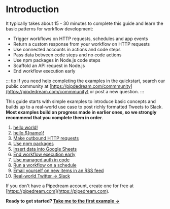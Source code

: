 # Introduction

It typically takes about 15 - 30 minutes to complete this guide and learn the basic patterns for workflow development:

- Trigger workflows on HTTP requests, schedules and app events
- Return a custom response from your workflow on HTTP requests 
- Use connected accounts in actions and code steps
- Pass data between code steps and no code actions
- Use npm packages in Node.js code steps
- Scaffold an API request in Node.js
- End workflow execution early

::: tip
If you need help completing the examples in the quickstart, search our public community at [https://pipdedream.com/commmunity](https://pipdedream.com/commmunity) or post a new question.
:::

This guide starts with simple examples to introduce basic concepts and builds up to a real-world use case to post richly formatted Tweets to Slack. **Most examples build on progress made in earlier ones, so we strongly recommend that you complete them in order**.

<!--![image-20210518194229746](./images/image-20210518194229746.png)-->

1. [hello world!](/quickstart/hello-world/)
2. [hello ${name}!](/quickstart/hello-name/)
3. [Make outbound HTTP requests](/quickstart/make-http-request/) 
4. [Use npm packages](/quickstart/using-npm-packages/) 
5. [Insert data into Google Sheets](/quickstart/add-data-to-google-sheets/) 
6. [End workflow execution early](/quickstart/end-workflow-early/) 
7. [Use managed auth in code](/quickstart/use-managed-auth-in-code/) 
8. [Run a workflow on a schedule](/quickstart/run-workflow-on-a-schedule/) 
9. [Email yourself on new items in an RSS feed](/quickstart/email-yourself/) 
10. [Real-world Twitter -> Slack](/quickstart/real-world-example/) 

If you don't have a Pipedream account, create one for free at [https://pipedream.com](https://pipedream.com).

**Ready to get started? [Take me to the first example &rarr;](/quickstart/hello-world/)**

<!--
After you're done, explore Pipedream's [advanced capabilities](/quickstart/next-steps/) to build even more powerful workflows!

::: tip
We **strongly** recommend that you complete the examples in order.
:::

**[hello world!](/quickstart/hello-world/) (~5 minutes)**

- Create a new workflow and familiarize yourself with the builder layout
- Generate a unique endpoint URL to trigger your workflow
- Send HTTP requests to your workflow and inspect them
- Add a custom response to return "hello world!" on each HTTP request

**[hello ${name}!](/quickstart/hello-name/) (~5 minutes)**

- Pass a name on each HTTP request as a query parameter
- Return the name in the custom HTTP response

**[Make outbound HTTP requests!](/quickstart/make-http-request/) (~5 minutes)**

- Use the **GET Request** action to make an HTTP request from your workflow
- Test the workflow and inspect the step exports
- Return data exported by the **GET Request** step in the custom HTTP response

**[Use npm packages](/quickstart/using-npm-packages/) (~5 minutes)**

- Replace the **GET Request** action with a Node.js code step
- Use the `axios` npm package to make an HTTP `GET` request 
- Export the response and rename the step

**[Insert data into Google Sheets](/quickstart/add-data-to-google-sheets/) (~5 minutes)**

- Replace the **HTTP API** trigger with a **Schedule**
- Delete the HTTP response step
- Save data returned from the remaining step to Google Sheets

**[Use managed auth in code](/quickstart/use-managed-auth-in-code/) (~5 minutes)**

- TBC
- TBC

**[Email yourself on new items in an RSS feed](/quickstart/email-yourself/) (~5 minutes)**

- Trigger a workflow on new items in an RSS feed
- Use an action to send an email to the account registered with Pipedream

**[Real-world Twitter -> Slack](/quickstart/real-world-example/) (~5 minutes)**

- Create a workflow triggered on new Twitter mentions 
- Format the Tweet using Slack Block Kit
- Post the formatted message to a Slack channel

At minimum, create a free account at [https://pipedream.com](https://pipedream.com). To complete all the examples, you'll also need accounts for:

- Google Sheets
- Github
- Slack
- Twitter
-->